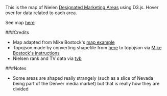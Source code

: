 This is the map of Nielen [Designated Marketing Areas](http://en.wikipedia.org/wiki/Media_market) using D3.js. Hover over for data related to each area. 

See map [here](http://bl.ocks.org/simzou/6459889)

###Credits

* Map adapted from Mike Bostock's [map example](http://bl.ocks.org/mbostock/2206590)
* Topojson made by converting shapefile from [here](http://geocommons.com/overlays/306767) to topojson via [Mike Bostock's instructions](http://bost.ocks.org/mike/map/)
* Nielsen rank and TV data via [tvb](http://www.tvb.org/media/file/TVB_Market_Profiles_Nielsen_Household_DMA_Ranks2.pdf)

###Notes

* Some areas are shaped really strangely (such as a slice of Nevada being part of the Denver media market) but that is really how they are divided 
